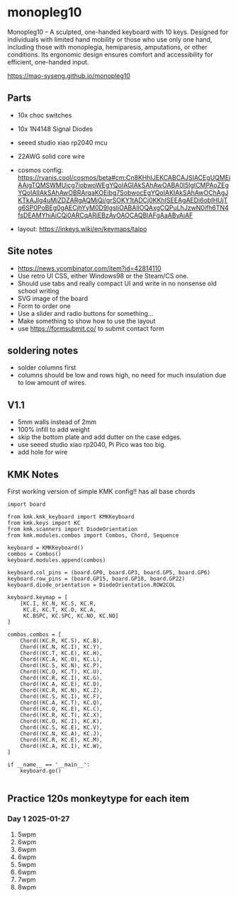 # monopleg10
Monopleg10 – A sculpted, one-handed keyboard with 10 keys. Designed for individuals with limited hand mobility or those who use only one hand, including those with monoplegia, hemiparesis, amputations, or other conditions. Its ergonomic design ensures comfort and accessibility for efficient, one-handed input.

https://mao-syseng.github.io/monopleg10

## Parts
- 10x choc switches
- 10x 1N4148 Signal Diodes
- seeed studio xiao rp2040 mcu
- 22AWG solid core wire

- cosmos config: https://ryanis.cool/cosmos/beta#cm:Cn8KHhIJEKCABCAJSIACEgUQMEiAAjgTQMSWMUicg7iobwoWEgYQoIAGIAkSAhAwOABA0l5IgICMPAoZEgYQoIAIIAkSAhAwOBRArqaKOEibg7SobwocEgYQoIAKIAkSAhAwOChAgJKTkAJIg4uMjZDZARgAQMjQj/grSOKY1tADCj0KKhISEEAgAEDi6obIHUjTg6SP0PoBEg0gAECjhYyM0D9IgsIiOABAlIOQAxgCQPuLhJzwN0ifh6TN4fsDEAMYhiAiCQi0ARCqARiEBzAyOAOCAQBIAFgAaAByAiAF 
- layout: https://inkeys.wiki/en/keymaps/taipo


## Site notes
- https://news.ycombinator.com/item?id=42814110
- Use retro UI CSS, either Windows98 or the Steam/CS one.
- Should use tabs and really compact UI and write in no nonsense old school writing
- SVG image of the board
- Form to order one
- Use a slider and radio buttons for something...
- Make something to show how to use the layout
- use https://formsubmit.co/ to submit contact form

## soldering notes
- solder columns first
- columns should be low and rows high, no need for much insulation due to low amount of wires.

## V1.1
- 5mm walls instead of 2mm
- 100% infill to add weight
- skip the bottom plate and add dutter on the case edges.
- use seeed studio xiao rp2040, Pi Pico was too big.
- add hole for wire

## KMK Notes
First working version of simple KMK config!! has all base chords
```
import board

from kmk.kmk_keyboard import KMKKeyboard
from kmk.keys import KC
from kmk.scanners import DiodeOrientation
from kmk.modules.combos import Combos, Chord, Sequence

keyboard = KMKKeyboard()
combos = Combos()
keyboard.modules.append(combos)

keyboard.col_pins = (board.GP0, board.GP3, board.GP5, board.GP6)
keyboard.row_pins = (board.GP15, board.GP18, board.GP22)
keyboard.diode_orientation = DiodeOrientation.ROW2COL

keyboard.keymap = [
    [KC.I, KC.N, KC.S, KC.R,
     KC.E, KC.T, KC.O, KC.A,
     KC.BSPC, KC.SPC, KC.NO, KC.NO]
]

combos.combos = [
    Chord((KC.R, KC.S), KC.B),
    Chord((KC.N, KC.I), KC.Y),
    Chord((KC.T, KC.E), KC.H),
    Chord((KC.A, KC.O), KC.L),
    Chord((KC.S, KC.N), KC.P),
    Chord((KC.O, KC.T), KC.U),
    Chord((KC.R, KC.I), KC.G),
    Chord((KC.A, KC.E), KC.D),
    Chord((KC.R, KC.N), KC.Z),
    Chord((KC.S, KC.I), KC.F),
    Chord((KC.A, KC.T), KC.Q),
    Chord((KC.O, KC.E), KC.C),
    Chord((KC.R, KC.T), KC.X),
    Chord((KC.O, KC.I), KC.K),
    Chord((KC.S, KC.E), KC.V),
    Chord((KC.N, KC.A), KC.J),
    Chord((KC.R, KC.E), KC.M),
    Chord((KC.A, KC.I), KC.W),
]

if __name__ == '__main__':
    keyboard.go()


```

## Practice 120s monkeytype for each item
### Day 1 2025-01-27
1. 5wpm
2. 6wpm 
3. 6wpm
4. 6wpm
5. 5wpm
6. 6wpm
7. 7wpm
8. 8wpm
